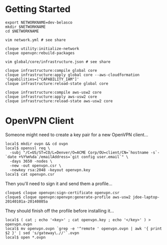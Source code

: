 # Getting Started

    export NETWORKNAME=dev-belasco
    mkdir $NETWORKNAME
    cd $NETWORKNAME

    vim network.yml # see share

    cloque utility:initialize-network
    cloque openvpn:rebuild-packages

    vim global/core/infrastructure.json # see share

    cloque infrastructure:compile global core
    cloque infrastructure:apply global core --aws-cloudformation 'Capabilities=["CAPABILITY_IAM"]'
    cloque infrastructure:reload-state global core

    cloque infrastructure:compile aws-usw2 core
    cloque infrastructure:apply aws-usw2 core
    cloque infrastructure:reload-state aws-usw2 core


# OpenVPN Client

Someone might need to create a key pair for a new OpenVPN client...

    local$ mkdir ovpn && cd ovpn
    local$ openssl req \
      -subj "/C=US/ST=CO/L=Denver/O=ACME Corp/OU=client/CN=`hostname -s`-`date +%Y%m%da`/emailAddress=`git config user.email`" \
      -days 3650 -nodes \
      -new -out openvpn.csr \
      -newkey rsa:2048 -keyout openvpn.key
    local$ cat openvpn.csr

Then you'll need to sign it and send them a profile...

    cloque$ cloque openvpn:sign-certificate openvpn.csr
    cloque$ cloque openvpn:openvpn:generate-profile aws-usw2 jdoe-laptop-20140101a-20140805a

They should finish off the profile before installing it...

    local$ ( cat ; echo '<key>' ; cat openvpn.key ; echo '</key>' ) > openvpn.ovpn
    local$ mv openvpn.ovpn `grep -e '^remote ' openvpn.ovpn | awk '{ print $2 }' | sed 's/gateway\.//'`.ovpn
    local$ open *.ovpn
